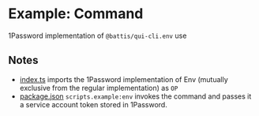 # Example: Command

1Password implementation of `@battis/qui-cli.env` use

## Notes

- [index.ts](./src/index.ts) imports the 1Password implementation of Env (mutually exclusive from the regular implementation) as `OP`
- [package.json](./package.json) `scripts.example:env` invokes the command and passes it a service account token stored in 1Password.
